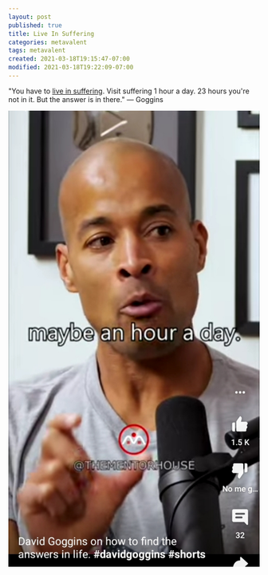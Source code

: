```yaml
---
layout: post
published: true
title: Live In Suffering
categories: metavalent
tags: metavalent
created: 2021-03-18T19:15:47-07:00
modified: 2021-03-18T19:22:09-07:00
---
```


"You have to [live in suffering](https://youtube.com/shorts/_STR-vGhOWk). Visit suffering 1 hour a day. 23 hours you're not in it. But the answer is in there." — Goggins


![An hour a day](/images/image_picker7452672633980167093.jpg)
